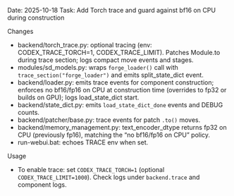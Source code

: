 Date: 2025-10-18
Task: Add Torch trace and guard against bf16 on CPU during construction

Changes
- backend/torch_trace.py: optional tracing (env: CODEX_TRACE_TORCH=1, CODEX_TRACE_LIMIT). Patches Module.to during trace section; logs compact move events and stages.
- modules/sd_models.py: wraps `forge_loader()` call with `trace_section("forge_loader")` and emits split_state_dict event.
- backend/loader.py: emits trace events for component construction; enforces no bf16/fp16 on CPU at construction time (overrides to fp32 or builds on GPU); logs load_state_dict start.
- backend/state_dict.py: emits `load_state_dict_done` events and DEBUG counts.
- backend/patcher/base.py: trace events for patch `.to()` moves.
- backend/memory_management.py: text_encoder_dtype returns fp32 on CPU (previously fp16), matching the “no bf16/fp16 on CPU” policy.
- run-webui.bat: echoes TRACE env when set.

Usage
- To enable trace: set `CODEX_TRACE_TORCH=1` (optional `CODEX_TRACE_LIMIT=1000`). Check logs under `backend.trace` and component logs.


